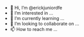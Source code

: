 - 👋 Hi, I’m @erickjuniordfe
- 👀 I’m interested in ...
- 🌱 I’m currently learning ...
- 💞️ I’m looking to collaborate on ...
- 📫 How to reach me ...

<!---
erickjuniordfe/erickjuniordfe is a ✨ special ✨ repository because its `README.md` (this file) appears on your GitHub profile.
You can click the Preview link to take a look at your changes.
--->
